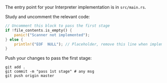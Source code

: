 The entry point for your Interpreter implementation is in `src/main.rs`.

Study and uncomment the relevant code: 

```rust
// Uncomment this block to pass the first stage
if !file_contents.is_empty() {
    panic!("Scanner not implemented");
} else {
    println!("EOF  NULL"); // Placeholder, remove this line when implementing the scanner
}
```

Push your changes to pass the first stage:

```
git add .
git commit -m "pass 1st stage" # any msg
git push origin master
```
